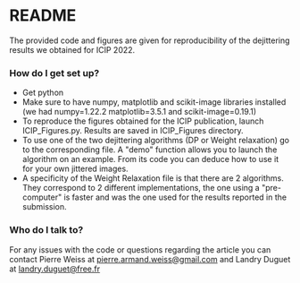 # README #

The provided code and figures are given for reproducibility of the dejittering results we obtained for ICIP 2022.

### How do I get set up? ###

* Get python
* Make sure to have numpy, matplotlib and scikit-image libraries installed (we had numpy=1.22.2 matplotlib=3.5.1 and scikit-image=0.19.1)
* To reproduce the figures obtained for the ICIP publication, launch ICIP_Figures.py. Results are saved in ICIP_Figures directory.
* To use one of the two dejittering algorithms (DP or Weight relaxation) go to the corresponding file. A "demo" function allows you to launch the algorithm on an example. From its code you can deduce how to use it for your own jittered images.
* A specificity of the Weight Relaxation file is that there are 2 algorithms. They correspond to 2 different implementations, the one using a "pre-computer" is faster and was the one used for the results reported in the submission.

### Who do I talk to? ###

For any issues with the code or questions regarding the article you can contact Pierre Weiss at pierre.armand.weiss@gmail.com and Landry Duguet at landry.duguet@free.fr
